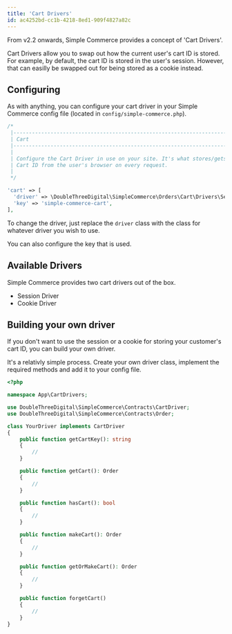 ```yaml
---
title: 'Cart Drivers'
id: ac4252bd-cc1b-4218-8ed1-909f4827a82c
---
```

From v2.2 onwards, Simple Commerce provides a concept of 'Cart Drivers'.

Cart Drivers allow you to swap out how the current user's cart ID is stored. For example, by default, the cart ID is stored in the user's session. However, that can easilly be swapped out for being stored as a cookie instead.

## Configuring

As with anything, you can configure your cart driver in your Simple Commerce config file (located in `config/simple-commerce.php`).

```php
/*
 |--------------------------------------------------------------------------
 | Cart
 |--------------------------------------------------------------------------
 |
 | Configure the Cart Driver in use on your site. It's what stores/gets the
 | Cart ID from the user's browser on every request.
 |
 */

'cart' => [
  'driver' => \DoubleThreeDigital\SimpleCommerce\Orders\Cart\Drivers\SessionDriver::class,
  'key' => 'simple-commerce-cart',
],
```

To change the driver, just replace the `driver` class with the class for whatever driver you wish to use.

You can also configure the key that is used.

## Available Drivers

Simple Commerce provides two cart drivers out of the box.

* Session Driver
* Cookie Driver

## Building your own driver
If you don't want to use the session or a cookie for storing your customer's cart ID, you can build your own driver.

It's a relativly simple process. Create your own driver class, implement the required methods and add it to your config file.

```php
<?php

namespace App\CartDrivers;

use DoubleThreeDigital\SimpleCommerce\Contracts\CartDriver;
use DoubleThreeDigital\SimpleCommerce\Contracts\Order;

class YourDriver implements CartDriver
{
    public function getCartKey(): string
    {
        //
    }

    public function getCart(): Order
    {
        //
    }

    public function hasCart(): bool
    {
        //
    }

    public function makeCart(): Order
    {
        //
    }

    public function getOrMakeCart(): Order
    {
        //
    }

    public function forgetCart()
    {
        //
    }
}
```
